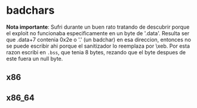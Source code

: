 # badchars

**Nota importante**: Sufri durante un buen rato tratando de descubrir porque el exploit no funcionaba especificamente en un byte de '.data'. Resulta ser que .data+7 contenia 0x2e o '.' (un badchar) en esa direccion, entonces no se puede escribir ahi porque el sanitizador lo reemplaza por \xeb. Por esta razon escribi en `.bss`, que tenia 8 bytes, rezando que el byte despues de este fuera un null byte.

## x86

## x86_64
